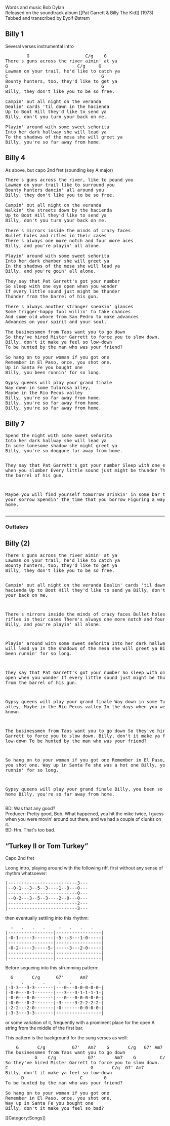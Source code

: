 Words and music Bob Dylan<br>
Released on the soundtrack album [[Pat Garrett & Billy The Kid]] (1973)<br>
Tabbed and transcribed by Eyolf Østrem

<h2 class="songversion">Billy 1</h2>

Several verses instrumental intro

<pre class="verse">
        G                     C/g    G
There's guns across the river aimin' at ya
G                          C/g     G
Lawman on your trail, he'd like to catch ya
C                                   G
Bounty hunters, too, they'd like to get ya
D                                   G
Billy, they don't like you to be so free.

Campin' out all night on the veranda
Dealin' cards 'til dawn in the hacienda
Up to Boot Hill they'd like to send ya
Billy, don't you turn your back on me.

Playin' around with some sweet señorita
Into her dark hallway she will lead ya
To the shadows of the mesa she will greet ya
Billy, you're so far away from home.
</pre>

<h2 class="songversion">Billy 4</h2>

As above, but capo 2nd fret (sounding key A major)

<pre class="verse">
There's guns across the river, like to pound you
Lawman on your trail like to surround you
Bounty hunters dancin' all around you
Billy, they don't like you to be so free.

Campin' out all night on the veranda
Walkin' the streets down by the hacienda
Up to Boot Hill they'd like to send ya
Billy, don't you turn your back on me.

There's mirrors inside the minds of crazy faces
Bullet holes and rifles in their cases
There's always one more notch and four more aces
Billy, and you're playin' all alone.

Playin' around with some sweet señorita
Into her dark chamber she will greet ya
In the shadows of the mesa she will lead ya
Billy, and you're goin' all alone.

They say that Pat Garrett's got your number
So sleep with one eye open when you wonder
If every little sound just might be thunder
Thunder from the barrel of his gun.

There's always another stranger sneakin' glances
Some trigger-happy fool willin' to take chances
And some old whore from San Pedro to make advances
Advances on your spirit and your soul.

The businessmen from Taos want you to go down
So they've hired Mister Garrett to force you to slow down.
Billy, don't it make ya feel so low-down
To be hunted by the man who was your friend?

So hang on to your woman if you got one
Remember in El Paso, once, you shot one.
Up in Santa Fe you bought one
Billy, you been runnin' for so long.

Gypsy queens will play your grand finale
Way down in some Tularosa alley,
Maybe in the Rio Pecos valley
Billy, you're so far away from home.
Billy, you're so far away from home.
Billy, you're so far away from home.
</pre>

<h2 class="songversion">Billy 7</h2>
<pre class="verse">
Spend the night with some sweet señorita
Into her dark hallway she will lead ya
In some lonesome shadow she might greet ya
Billy, you're so doggone far away from home.

They say that Pat Garrett's got your number
Sleep with one eye open when you slumber
Every little sound just might be thunder
Thunder from the barrel of his gun.

Maybe you will find yourself tomorrow
Drinkin' in some bar to hide your sorrow
Spendin' the time that you borrow
Figuring a way to get back home.
</pre>

----
<h3>Outtakes</h3>
<h2 class="songversion">Billy (2)</h2>
<pre class="verse">
There's guns across the river aimin' at ya
Lawman on your trail, he'd like to catch ya
Bounty hunters, too, they'd like to get ya
Billy, they don't like you to be so free.

Campin' out all night on the veranda
Dealin' cards 'til dawn in the hacienda
Up to Boot Hill they'd like to send ya
Billy, don't you turn your back on me.

There's mirrors inside the minds of crazy faces
Bullet holes and rifles in their cases
There's always one more notch and four more aces
Billy, and you're playin' all alone.

Playin' around with some sweet señorita
Into her dark hallway she will lead ya
In the shadows of the mesa she will greet ya
Billy, you've been runnin' for so long.

They say that Pat Garrett's got your number
So sleep with one eye open when you wonder
If every little sound just might be thunder
Thunder from the barrel of his gun.

Gypsy queens will play your grand finale
Way down in some Tularosa alley,
Maybe in the Rio Pecos valley
In the days when you were better known.

The businessmen from Taos want you to go down
So they've hired Mister Garrett to force you to slow down.
Billy, don't it make ya feel so low-down
To be hunted by the man who was your friend?

So hang on to your woman if you got one
Remember in El Paso, once, you shot one.
Way up in Santa Fe she was a hot one
Billy, you been runnin' for so long.

Gypsy queens will play your grand finale
Billy, you been so far from home
Billy, you're so far away from home.
</pre>

BD: Was that any good?<br>
Producer: Pretty good, Bob. What happened, you hit the mike twice, I
guess when you were movin' around out there, and we had a couple of
clunks on it.<br>
BD: Hm. That's too bad.

<h2 class="songversion">“Turkey II or Tom Turkey”</h2>

Capo 2nd fret

Loong intro, playing around with the following riff, first without any
sense of rhythm whatsoever:

<pre class="tab">
|--------------------------3---
|--0-1---3--5--3----1--0---0---
|--------------------------0---
|--0-2---3--5--3----2--0---0---
|--------------------------2---
|--------------------------3---
</pre>

then eventually settling into this rhythm:

<pre class="tab">
  :   .   .   .     :   .   .   .
|-----------------|-----------------|
|-0-1-----3-------|-5---3---1-0-----|
|-----------------|-----------------|
|-0-2-----3-----5-|-----3---2-0-----|
|-----------------|-----------------|
|-----------------|-----------------|
</pre>

Before segueing into this strumming pattern:

<pre class="tab">
  G       C/g      G7'      Am7
  :   .   .   .     :   .   .   .
|-3-3---3-3-------|---0---0-0-0-0-0-|
|-0-0---0-1-------|---3---3-1-1-1-1-|
|-0-0---0-0-------|---0---0-0-0-0-0-|
|-0-0---0-2-------|-3-----3-2-2-2-2-|
|-2-2---2-0-------|-0-------0-0-0-0-|
|-3-3---3-3-------|-----------------|
</pre>

or some variation of it, frequently with a prominent place for the
open A string from the middle of the first bar.

This pattern is the background for the sung verses as well:

<pre class="verse">
    G       C/g          G7'   Am7    G       C/g   G7' Am7
The businessmen from Taos want you to go down
           G    C/g            G7'       Am7    G         C/g G7' Am7
So they've hired Mister Garrett to force you to slow down.
C                               G       C/g  G7' Am7
Billy, don't it make ya feel so low-down
      D                     C        G
To be hunted by the man who was your friend?

So hang on to your woman if you got one
Remember in El Paso, once, you shot one.
Way up in Santa Fe you bought one
Billy, don't it make you feel so bad?
</pre>

[[Category:Songs]]